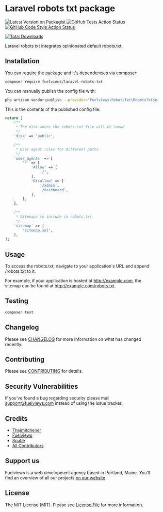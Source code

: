 # Laravel robots txt package

[![Latest Version on Packagist](https://img.shields.io/packagist/v/fuelviews/laravel-robots-txt.svg?style=flat-square)](https://packagist.org/packages/fuelviews/laravel-robots-txt)
[![GitHub Tests Action Status](https://img.shields.io/github/actions/workflow/status/fuelviews/laravel-robots-txt/run-tests.yml?label=tests&style=flat-square)](https://github.com/fuelviews/laravel-robots-txt/actions/workflows/run-tests.yml)
[![GitHub Code Style Action Status](https://img.shields.io/github/actions/workflow/status/fuelviews/laravel-robots-txt/php-cs-fixer.yml?label=code%20style&style=flat-square)](https://github.com/fuelviews/laravel-robots-txt/actions/workflows/php-cs-fixer.yml)

[![Total Downloads](https://img.shields.io/packagist/dt/fuelviews/laravel-robots-txt.svg?style=flat-square)](https://packagist.org/packages/fuelviews/laravel-robots-txt)

Laravel robots txt integrates opinionated default robots.txt

## Installation

You can require the package and it's dependencies via composer:

```bash
composer require fuelviews/laravel-robots-txt
```
You can manually publish the config file with:

```bash
php artisan vendor:publish --provider="Fuelviews\RobotsTxt\RobotsTxtServiceProvider" --tag="robots-txt-config"
```
This is the contents of the published config file:

```php
return [
    /**
     * The disk where the robots.txt file will be saved
     */
    'disk' => 'public',

    /**
     * User agent rules for different paths
     */
    'user_agents' => [
        '*' => [
            'Allow' => [
                '/',
            ],
            'Disallow' => [
                '/admin',
                '/dashboard',
            ],
        ],
    ],

    /**
     * Sitemaps to include in robots.txt
     */
    'sitemap' => [
        'sitemap.xml',
    ],
];
```

## Usage

To access the robots.txt, navigate to your application's URL and append /robots.txt to it.

For example, if your application is hosted at http://example.com, the sitemap can be found at http://example.com/robots.txt.

## Testing

```bash
composer test
```

## Changelog

Please see [CHANGELOG](CHANGELOG.md) for more information on what has changed recently.

## Contributing

Please see [CONTRIBUTING](https://github.com/fuelviews/.github/blob/main/CONTRIBUTING.md) for details.

## Security Vulnerabilities

If you've found a bug regarding security please mail [support@fuelviews.com](mailto:support@fuelviews.com) instead of using the issue tracker.

## Credits

- [Thejmitchener](https://github.com/thejmitchener)
- [Fuelviews](https://github.com/fuelviews)
- [Spatie](https://github.com/spatie)
- [All Contributors](../../contributors)

## Support us

Fuelviews is a web development agency based in Portland, Maine. You'll find an overview of all our projects [on our website](https://fuelviews.com).

## License

The MIT License (MIT). Please see [License File](LICENSE.md) for more information.
